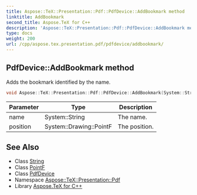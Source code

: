 ```yaml
---
title: Aspose::TeX::Presentation::Pdf::PdfDevice::AddBookmark method
linktitle: AddBookmark
second_title: Aspose.TeX for C++
description: 'Aspose::TeX::Presentation::Pdf::PdfDevice::AddBookmark method. Adds the bookmark identified by the name in C++.'
type: docs
weight: 200
url: /cpp/aspose.tex.presentation.pdf/pdfdevice/addbookmark/
---
```

## PdfDevice::AddBookmark method


Adds the bookmark identified by the name.

```cpp
void Aspose::TeX::Presentation::Pdf::PdfDevice::AddBookmark(System::String name, System::Drawing::PointF position) override
```


| Parameter | Type | Description |
| --- | --- | --- |
| name | System::String | The name. |
| position | System::Drawing::PointF | The position. |

## See Also

* Class [String](../../../system/string/)
* Class [PointF](../../../system.drawing/pointf/)
* Class [PdfDevice](../)
* Namespace [Aspose::TeX::Presentation::Pdf](../../)
* Library [Aspose.TeX for C++](../../../)

